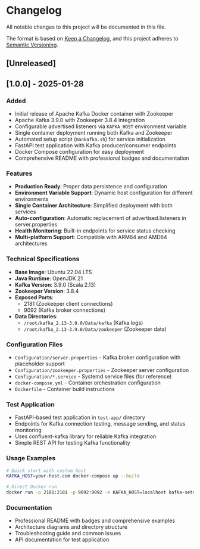 # Changelog

All notable changes to this project will be documented in this file.

The format is based on [Keep a Changelog](https://keepachangelog.com/en/1.0.0/),
and this project adheres to [Semantic Versioning](https://semver.org/spec/v2.0.0.html).

## [Unreleased]

## [1.0.0] - 2025-01-28

### Added
- Initial release of Apache Kafka Docker container with Zookeeper
- Apache Kafka 3.9.0 with Zookeeper 3.8.4 integration
- Configurable advertised listeners via `KAFKA_HOST` environment variable
- Single container deployment running both Kafka and Zookeeper
- Automated setup script (`mankafka.sh`) for service initialization
- FastAPI test application with Kafka producer/consumer endpoints
- Docker Compose configuration for easy deployment
- Comprehensive README with professional badges and documentation

### Features
- **Production Ready**: Proper data persistence and configuration
- **Environment Variable Support**: Dynamic host configuration for different environments
- **Single Container Architecture**: Simplified deployment with both services
- **Auto-configuration**: Automatic replacement of advertised.listeners in server.properties
- **Health Monitoring**: Built-in endpoints for service status checking
- **Multi-platform Support**: Compatible with ARM64 and AMD64 architectures

### Technical Specifications
- **Base Image**: Ubuntu 22.04 LTS
- **Java Runtime**: OpenJDK 21
- **Kafka Version**: 3.9.0 (Scala 2.13)
- **Zookeeper Version**: 3.8.4
- **Exposed Ports**: 
  - 2181 (Zookeeper client connections)
  - 9092 (Kafka broker connections)
- **Data Directories**: 
  - `/root/kafka_2.13-3.9.0/Data/kafka` (Kafka logs)
  - `/root/kafka_2.13-3.9.0/Data/zookeeper` (Zookeeper data)

### Configuration Files
- `Configuration/server.properties` - Kafka broker configuration with placeholder support
- `Configuration/zookeeper.properties` - Zookeeper server configuration
- `Configuration/*.service` - Systemd service files (for reference)
- `docker-compose.yml` - Container orchestration configuration
- `Dockerfile` - Container build instructions

### Test Application
- FastAPI-based test application in `test-app/` directory
- Endpoints for Kafka connection testing, message sending, and status monitoring
- Uses confluent-kafka library for reliable Kafka integration
- Simple REST API for testing Kafka functionality

### Usage Examples
```bash
# Quick start with custom host
KAFKA_HOST=your-host.com docker-compose up --build

# Direct Docker run
docker run -p 2181:2181 -p 9092:9092 -e KAFKA_HOST=localhost kafka-setup
```

### Documentation
- Professional README with badges and comprehensive examples
- Architecture diagrams and directory structure
- Troubleshooting guide and common issues
- API documentation for test application